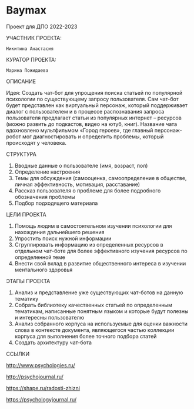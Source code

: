 # Baymax
Проект для ДПО 2022-2023

УЧАСТНИК ПРОЕКТА:

    Никитина Анастасия
   
    
КУРАТОР ПРОЕКТА:

    Марина Пожидаева

ОПИСАНИЕ

Идея: Создать чат-бот для упрощения поиска статьей по популярной психологии по существующему запросу пользователя.
Сам чат-бот будет представлен как виртуальный персонаж, который поддерживает диалог с пользователем и в процессе распознавания запроса пользователя предлагает статьи из популярных интернет – ресурсов (можно развить до подкастов, видео на ютуб, книг).
Название чата вдохновлено мультфильмом «Город героев», где главный персонаж-робот мог диагностировать и определить проблемы, который происходят у человека.

СТРУКТУРА

1)	Вводные данные о пользователе (имя, возраст, пол)
2)	Определение настроения
3)	Темы для обсуждения (самооценка, самоопределение в обществе, личная эффективность, мотивация, расставание)
4)	Рассказ пользователя о проблеме для более подробного обозначения проблемы
6)	Подбор подходящего материала

ЦЕЛИ ПРОЕКТА

1)	Помощь людям в самостоятельном изучении психологии для нахождения дальнейшего решения
2)	Упростить поиск нужной информации
3)	Сгруппировать информацию из определенных ресурсов в отдельном чат-боте для более эффективного изучения ресурсов по определенной теме
4)	Внести свой вклад в развитие общественного интереса в изучении ментального здоровья

  ЭТАПЫ ПРОЕКТА
  
1) Анализ и представление уже существующих чат-ботов на данную тематику
2)	Собрать библиотеку качественных статьей по определенным тематикам, написанные понятным языком и которые будут полезны и интересны пользователю
3) Анализ собранного корпуса на используемые для оценки важности слова в контексте документа, являющегося частью коллекции корпуса для выполнения более точного подбора статей
4) Создать архитектуру чат-бота

ССЫЛКИ

http://www.psychologies.ru/   

http://psychojournal.ru/   

https://shape.ru/radosti-zhizni

https://psychologyjournal.ru/
